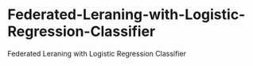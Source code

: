# Federated-Leraning-with-Logistic-Regression-Classifier
Federated Leraning with Logistic Regression Classifier
